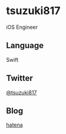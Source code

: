 # tsuzuki817

iOS Engineer

## Language

Swift

## Twitter

[@tsuzuki817](https://twitter.com/tsuzuki817)

## Blog

[hatena](http://pasokatu.hateblo.jp)